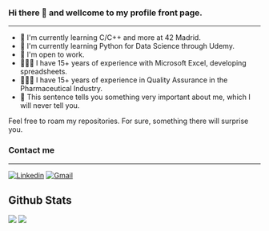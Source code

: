 ### Hi there 👋 and wellcome to my profile front page.
---
- 🌱 I'm currently learning C/C++ and more at 42 Madrid.
- 🌱 I'm currently learning Python for Data Science through Udemy.
- 🔭 I'm open to work.
- 👨🏼‍🔬 I have 15+ years of experience with Microsoft Excel, developing spreadsheets.
- 🕵🏼‍♂️ I have 15+ years of experience in Quality Assurance in the Pharmaceutical Industry.
- 🤔 This sentence tells you something very important about me, which I will never tell you.

Feel free to roam my repositories. For sure, something there will surprise you.

### Contact me
---
[![Linkedin](https://img.shields.io/badge/LinkedIn-0077B5?style=for-the-badge&logo=linkedin&logoColor=white)](https://es.linkedin.com/in/fco-javier-susanna-larrauri-97702621) [![Gmail](https://img.shields.io/badge/Gmail-D14836?style=for-the-badge&logo=gmail&logoColor=white)](mailto:javier.susa@gmail.com)


## Github Stats  
<div align="left">

<img src="https://github-readme-stats.vercel.app/api?username=javiersusanna&show_icons=true&count_private=true&hide_border=true&theme=tokyonight" />  

<img src="https://github-readme-stats.vercel.app/api/top-langs/?username=javiersusanna&hide_border=true&layout=compact&theme=tokyonight"  />  

</div>  

